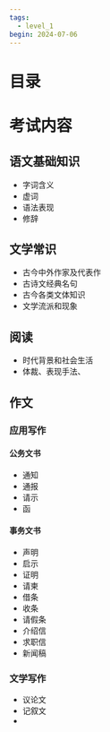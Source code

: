 ```yaml
---
tags:
  - level_1
begin: 2024-07-06
---
```


# 目录

# 考试内容

## 语文基础知识
- 字词含义
- 虚词
- 语法表现
- 修辞
## 文学常识
- 古今中外作家及代表作
- 古诗文经典名句
- 古今各类文体知识
- 文学流派和现象
## 阅读
- 时代背景和社会生活
- 体裁、表现手法、

## 作文
### 应用写作
#### 公务文书
- 通知
- 通报
- 请示
- 函
#### 事务文书
- 声明
- 启示
- 证明
- 请柬
- 借条
- 收条
- 请假条
- 介绍信
- 求职信
- 新闻稿
### 文学写作
- 议论文
- 记叙文
- 